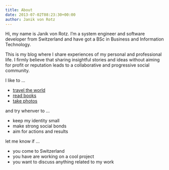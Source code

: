```yaml
---
title: About
date: 2013-07-02T08:23:30+00:00
author: Janik von Rotz
---
```


Hi, my name is Janik von Rotz. I’m a system engineer and software developer from Switzerland and have got a BSc in Business and Information Technology.

This is my blog where I share experiences of my personal and professional life. I firmly believe that sharing insightful stories and ideas without aiming for profit or reputation leads to a collaborative and progressive social community.

I like to ...

* [travel the world](https://gist.github.com/janikvonrotz/37dc61480790b07ab91d88d624caef2b)
* [read books](https://gist.github.com/janikvonrotz/48bfb518239970395b12285b3c23fbfd)
* [take photos](/categories/photography/)

and try whenver to ...

* keep my identity small
* make strong social bonds
* aim for actions and results

let me know if ...

* you come to Switzerland
* you have are working on a cool project
* you want to discuss anything related to my work
